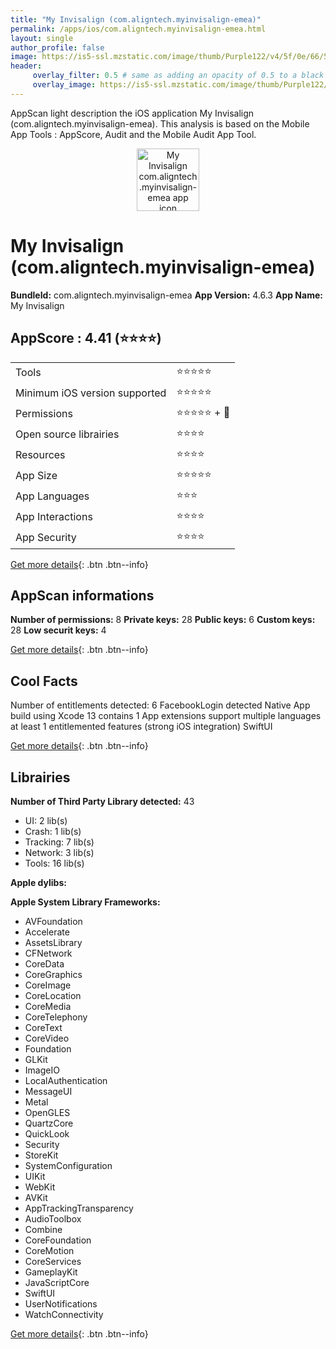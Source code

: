 ```yaml
---
title: "My Invisalign (com.aligntech.myinvisalign-emea)"
permalink: /apps/ios/com.aligntech.myinvisalign-emea.html
layout: single
author_profile: false
image: https://is5-ssl.mzstatic.com/image/thumb/Purple122/v4/5f/0e/66/5f0e6699-4fcb-cc15-cdc9-70ab07307840/AppIcon-1x_U007emarketing-0-5-0-0-85-220-0.png/512x512bb.jpg
header: 
     overlay_filter: 0.5 # same as adding an opacity of 0.5 to a black background
     overlay_image: https://is5-ssl.mzstatic.com/image/thumb/Purple122/v4/5f/0e/66/5f0e6699-4fcb-cc15-cdc9-70ab07307840/AppIcon-1x_U007emarketing-0-5-0-0-85-220-0.png/512x512bb.jpg
---
```

AppScan light description the iOS application My Invisalign (com.aligntech.myinvisalign-emea). This analysis is based on the Mobile App Tools : AppScore, Audit and the Mobile Audit App Tool.

  
  
<div style="text-align: center;"><img src="https://is5-ssl.mzstatic.com/image/thumb/Purple122/v4/5f/0e/66/5f0e6699-4fcb-cc15-cdc9-70ab07307840/AppIcon-1x_U007emarketing-0-5-0-0-85-220-0.png/512x512bb.jpg" width="100" height="100" alt="My Invisalign com.aligntech.myinvisalign-emea app icon"></div>  
  
# My Invisalign (com.aligntech.myinvisalign-emea)

**BundleId:** com.aligntech.myinvisalign-emea
**App Version:** 4.6.3
**App Name:** My Invisalign


## AppScore : 4.41 (⭐️⭐️⭐️⭐️) 

<table>
<tr><td> Tools </td><td> ⭐️⭐️⭐️⭐️⭐️ </td></tr>
<tr><td> Minimum iOS version supported </td><td> ⭐️⭐️⭐️⭐️⭐️ </td></tr>
<tr><td> Permissions </td><td> ⭐️⭐️⭐️⭐️⭐️ + 🌟 </td></tr>
<tr><td> Open source librairies </td><td> ⭐️⭐️⭐️⭐️ </td></tr>
<tr><td> Resources </td><td> ⭐️⭐️⭐️⭐️ </td></tr>
<tr><td> App Size </td><td> ⭐️⭐️⭐️⭐️⭐️ </td></tr>
<tr><td> App Languages </td><td> ⭐️⭐️⭐️ </td></tr>
<tr><td> App Interactions </td><td> ⭐️⭐️⭐️⭐️ </td></tr>
<tr><td> App Security </td><td> ⭐️⭐️⭐️⭐️ </td></tr>
</table>

[Get more details](/pricing.html){: .btn .btn--info}  
  
## AppScan informations 

**Number of permissions:** 8
**Private keys:** 28
**Public keys:** 6
**Custom keys:** 28
**Low securit keys:** 4
  
[Get more details](/pricing.html){: .btn .btn--info}

## Cool Facts

Number of entitlements detected: 6
FacebookLogin detected
Native App
build using Xcode 13
contains 1 App extensions
support multiple languages
at least 1 entitlemented features (strong iOS integration)
SwiftUI
  
[Get more details](/pricing.html){: .btn .btn--info}

## Librairies 
**Number of Third Party Library detected:** 43
- UI: 2 lib(s)
- Crash: 1 lib(s)
- Tracking: 7 lib(s)
- Network: 3 lib(s)
- Tools: 16 lib(s)

**Apple dylibs:**


**Apple System Library Frameworks:**
- AVFoundation
- Accelerate
- AssetsLibrary
- CFNetwork
- CoreData
- CoreGraphics
- CoreImage
- CoreLocation
- CoreMedia
- CoreTelephony
- CoreText
- CoreVideo
- Foundation
- GLKit
- ImageIO
- LocalAuthentication
- MessageUI
- Metal
- OpenGLES
- QuartzCore
- QuickLook
- Security
- StoreKit
- SystemConfiguration
- UIKit
- WebKit
- AVKit
- AppTrackingTransparency
- AudioToolbox
- Combine
- CoreFoundation
- CoreMotion
- CoreServices
- GameplayKit
- JavaScriptCore
- SwiftUI
- UserNotifications
- WatchConnectivity


  
[Get more details](/pricing.html){: .btn .btn--info}

